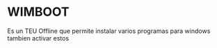 # WIMBOOT
Es un TEU Offline que permite instalar varios programas para windows tambien activar estos 
